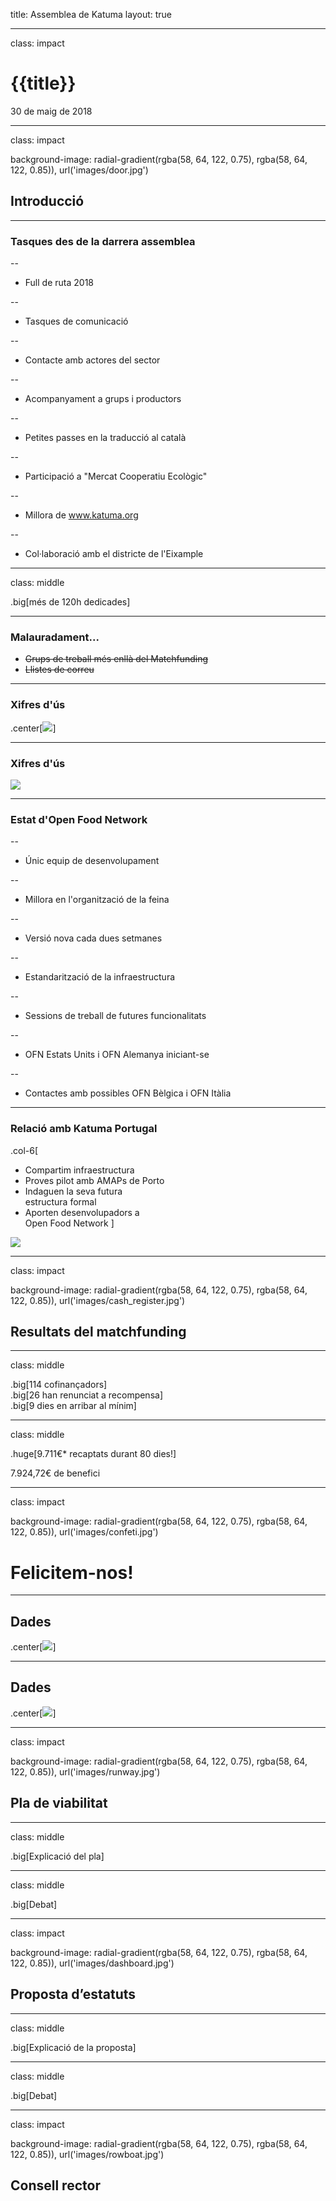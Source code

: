 title: Assemblea de Katuma
layout: true

---

class: impact

# {{title}}
30 de maig de 2018

---

class: impact

background-image: radial-gradient(rgba(58, 64, 122, 0.75), rgba(58, 64, 122, 0.85)), url('images/door.jpg')

## Introducció

---

### Tasques des de la darrera assemblea

--
* Full de ruta 2018

--
* Tasques de comunicació

--
* Contacte amb actores del sector

--
* Acompanyament a grups i productors

--
* Petites passes en la traducció al català

--
* Participació a "Mercat Cooperatiu Ecològic"

--
* Millora de www.katuma.org

--
* Col·laboració amb el districte de l'Eixample

---

class: middle

.big[més de 120h dedicades]

---

### Malauradament...

* ~~Grups de treball més enllà del Matchfunding~~
* ~~Llistes de correu~~

---

### Xifres d'ús

.center[![](images/daily_kpis.png)]

---

### Xifres d'ús

![](images/absolute_numbers.png)

---

### Estat d'Open Food Network

--
* Únic equip de desenvolupament

--
* Millora en l'organització de la feina

--
* Versió nova cada dues setmanes

--
* Estandarització de la infraestructura

--
* Sessions de treball de futures funcionalitats

--
* OFN Estats Units i OFN Alemanya iniciant-se

--
* Contactes amb possibles OFN Bèlgica i OFN Itàlia

---

### Relació amb Katuma Portugal

.col-6[
* Compartim infraestructura
* Proves pilot amb AMAPs de Porto
* Indaguen la seva futura<br>estructura formal
* Aporten desenvolupadors a<br>Open Food Network
]

![](images/katuma_portugal.png)

---

class: impact

background-image: radial-gradient(rgba(58, 64, 122, 0.75), rgba(58, 64, 122, 0.85)), url('images/cash_register.jpg')

## Resultats del matchfunding

---

class: middle

.big[114 cofinançadors]<br>
.big[26 han renunciat a recompensa]<br>
.big[9 dies en arribar al mínim]

---

class: middle

<p>.huge[9.711€* recaptats durant 80 dies!]</p>
7.924,72€ de benefici

---

class: impact

background-image: radial-gradient(rgba(58, 64, 122, 0.75), rgba(58, 64, 122, 0.85)), url('images/confeti.jpg')

# Felicitem-nos!

---

## Dades

.center[![](images/origin_project_visits.png)]

---

## Dades

.center[![](images/origin_project_contributions.png)]

---

class: impact

background-image: radial-gradient(rgba(58, 64, 122, 0.75), rgba(58, 64, 122, 0.85)), url('images/runway.jpg')

## Pla de viabilitat

---

class: middle

.big[Explicació del pla]

---

class: middle

.big[Debat]

---

class: impact

background-image: radial-gradient(rgba(58, 64, 122, 0.75), rgba(58, 64, 122, 0.85)), url('images/dashboard.jpg')

## Proposta d’estatuts

---

class: middle

.big[Explicació de la proposta]

---

class: middle

.big[Debat]

---

class: impact

background-image: radial-gradient(rgba(58, 64, 122, 0.75), rgba(58, 64, 122, 0.85)), url('images/rowboat.jpg')

## Consell rector


